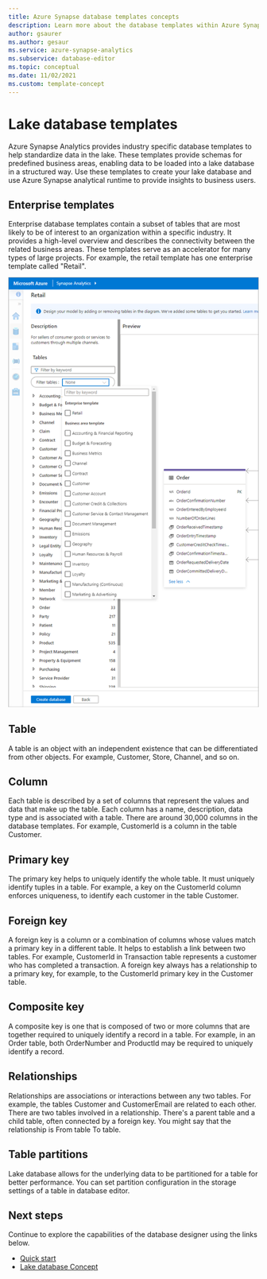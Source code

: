 ```yaml
---
title: Azure Synapse database templates concepts
description: Learn more about the database templates within Azure Synapse
author: gsaurer
ms.author: gesaur
ms.service: azure-synapse-analytics
ms.subservice: database-editor
ms.topic: conceptual
ms.date: 11/02/2021
ms.custom: template-concept
---
```


# Lake database templates

Azure Synapse Analytics provides industry specific database templates to help standardize data in the lake. These templates provide schemas for predefined business areas, enabling data to be loaded into a lake database in a structured way. Use these templates to create your lake database and use Azure Synapse analytical runtime to provide insights to business users.  

## Enterprise templates 

Enterprise database templates contain a subset of tables that are most likely to be of interest to an organization within a specific industry. It provides a high-level overview and describes the connectivity between the related business areas. These templates serve as an accelerator for many types of large projects. For example, the retail template has one enterprise template called "Retail". 

![Enterprise template example](./media/concepts-database-templates/enterprise-template-example.png)

## Table

A table is an object with an independent existence that can be differentiated from other objects. For example, Customer, Store, Channel, and so on.

## Column

Each table is described by a set of columns that represent the values and data that make up the table. Each column has a name, description, data type and is associated with a table. There are around 30,000 columns in the database templates. For example, CustomerId is a column in the table Customer.

## Primary key

The primary key helps to uniquely identify the whole table. It must uniquely identify tuples in a table. For example, a key on the CustomerId column enforces uniqueness, to identify each customer in the table Customer.

## Foreign key

A foreign key is a column or a combination of columns whose values match a primary key in a different table. It helps to establish a link between two tables. For example, CustomerId in Transaction table represents a customer who has completed a transaction. A foreign key always has a relationship to a primary key, for example, to the CustomerId primary key in the Customer table.

## Composite key

A composite key is one that is composed of two or more columns that are together required to uniquely identify a record in a table. For example, in an Order table, both OrderNumber and ProductId may be required to uniquely identify a record.

## Relationships

Relationships are associations or interactions between any two tables. For example, the tables Customer and CustomerEmail are related to each other. There are two tables involved in a relationship. There's a parent table and a child table, often connected by a foreign key. You might say that the relationship is From table To table.

## Table partitions

Lake database allows for the underlying data to be partitioned for a table for better performance. You can set partition configuration in the storage settings of a table in database editor.

## Next steps

Continue to explore the capabilities of the database designer using the links below.
- [Quick start](quick-start-create-lake-database.md)
- [Lake database Concept](concepts-lake-database.md)
